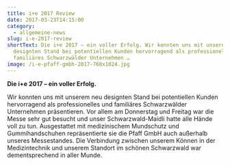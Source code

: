 ```yaml
---
title: i+e 2017 Review
date: 2017-03-23T14:15:00
category:
  - allgemeine-news
slug: i-e-2017-review
shortText: Die i+e 2017 – ein voller Erfolg. Wir konnten uns mit unserem neu
  designten Stand bei potentiellen Kunden hervorragend als professionelles und
  familiäres Schwarzwälder Unternehmen …
image: /i-e-pfaff-gmbh-2017-768x1024.jpg
---
```

<strong>Die i+e 2017 &#8211; ein voller Erfolg.</strong></p>

<p>Wir konnten uns mit unserem neu designten Stand bei potentiellen Kunden hervorragend als professionelles und familiäres Schwarzwälder Unternehmen präsentieren. Vor allem am Donnerstag und Freitag war die Messe sehr gut besucht und unser Schwarzwald-Maidli hatte alle Hände voll zu tun. Ausgestattet mit medizinischem Mundschutz und Gummihandschuhen repräsentierte sie die Pfaff GmbH auch außerhalb unseres Messestandes. Die Verbindung zwischen unserem Können in der Medizintechnik und unserem Standort im schönen Schwarzwald war dementsprechend in aller Munde.</p>

